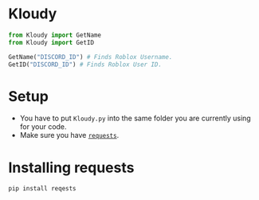 # Kloudy
```py
from Kloudy import GetName
from Kloudy import GetID

GetName("DISCORD_ID") # Finds Roblox Username.
GetID("DISCORD_ID") # Finds Roblox User ID.
```

# Setup
- You have to put `Kloudy.py` into the same folder you are currently using for your code.
- Make sure you have [`requests`](https://pypi.org/project/requests/).

# Installing requests
```py
pip install reqests
```
